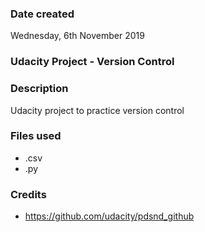 ### Date created
Wednesday, 6th November 2019

### Udacity Project - Version Control

### Description
Udacity project to practice version control

### Files used
- .csv
- .py

### Credits
- https://github.com/udacity/pdsnd_github
